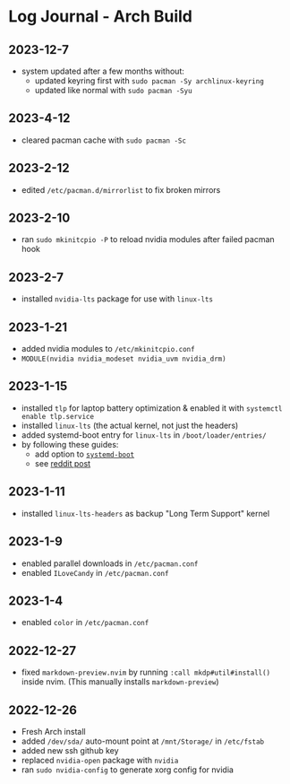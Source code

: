 # Log Journal - Arch Build
## 2023-12-7
  - system updated after a few months without:
    - updated keyring first with `sudo pacman -Sy archlinux-keyring`
    - updated like normal with `sudo pacman -Syu`

## 2023-4-12
  - cleared pacman cache with `sudo pacman -Sc`

## 2023-2-12
  - edited `/etc/pacman.d/mirrorlist` to fix broken mirrors

## 2023-2-10
  - ran `sudo mkinitcpio -P` to reload nvidia modules after failed pacman hook

## 2023-2-7
  - installed `nvidia-lts` package for use with `linux-lts`

## 2023-1-21
  - added nvidia modules to `/etc/mkinitcpio.conf`
  - `MODULE(nvidia nvidia_modeset nvidia_uvm nvidia_drm)`

## 2023-1-15
  - installed `tlp` for laptop battery optimization & enabled it with `systemctl enable tlp.service`
  - installed `linux-lts` (the actual kernel, not just the headers)
  - added systemd-boot entry for `linux-lts` in `/boot/loader/entries/` 
  - by following these guides:
    - add option to [`systemd-boot`](https://wiki.archlinux.org/title/Systemd-boot#Configuration)
    - see [reddit post](https://old.reddit.com/r/archlinux/comments/7h29r4/need_help_to_configure_a_systemdboot_entry_with/)

## 2023-1-11
  - installed `linux-lts-headers` as backup "Long Term Support" kernel

## 2023-1-9
  - enabled parallel downloads in `/etc/pacman.conf`
  - enabled `ILoveCandy` in `/etc/pacman.conf`

## 2023-1-4
  - enabled `color` in `/etc/pacman.conf`

## 2022-12-27
  - fixed `markdown-preview.nvim` by running `:call mkdp#util#install()` inside
  nvim. (This manually installs `markdown-preview`)

## 2022-12-26
  - Fresh Arch install
  - added `/dev/sda/` auto-mount point at `/mnt/Storage/` in `/etc/fstab`
  - added new ssh github key
  - replaced `nvidia-open` package with `nvidia`
  - ran `sudo nvidia-config` to generate xorg config for nvidia
